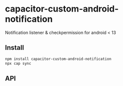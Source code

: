 # capacitor-custom-android-notification

Notification listener & checkpermission for android < 13

## Install

```bash
npm install capacitor-custom-android-notification
npx cap sync
```

## API

<docgen-index></docgen-index>

<docgen-api>
<!-- run docgen to generate docs from the source -->
<!-- More info: https://github.com/ionic-team/capacitor-docgen -->
</docgen-api>
